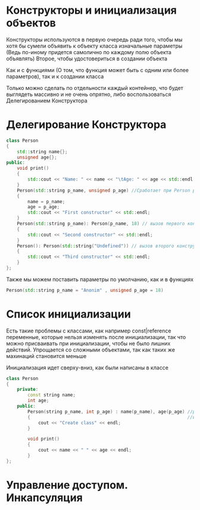 # Конструкторы и инициализация объектов

Конструкторы используются в первую очередь ради того, чтобы мы хотя бы сумели объявить к объекту класса изначальные параметры (Ведь по-иному придется самолично по каждому полю объекта объявлять)
Второе, чтобы удостовериться в создании объекта

Как и с функциями (О том, что функция может быть с одним или более параметров), так и к создании класса 

Только можно сделать по отдельности каждый контейнер, что будет выглядеть массивно и не очень опрятно, либо воспользоваться Делегированием Конструктора

# Делегирование Конструктора

```cpp
class Person 
{
    std::string name{};
    unsigned age{};
public:
    void print() 
    {
        std::cout << "Name: " << name << "\tAge: " << age << std::endl;
    }
    Person(std::string p_name, unsigned p_age) //Сработает при Person person("Tom", 20)
    {
        name = p_name;
        age = p_age;
        std::cout << "First constructor" << std::endl;
    }
    Person(std::string p_name): Person(p_name, 18) // вызов первого конструктора (Сработает при Person person("Tom"))
    {
        std::cout << "Second constructor" << std::endl;
    }
    Person(): Person(std::string("Undefined")) // вызов второго конструктора (Сработает при Person person())
    { 
        std::cout << "Third constructor" << std::endl;
    }
};
```

Также мы можем поставить параметры по умолчанию, как и в функциях 

```cpp
Person(std::string p_name = "Anonim" , unsigned p_age = 18)
```

# Список инициализации

Есть такие проблемы с классами, как например const|reference переменные, которые нельзя изменять после инициализации, так что можно присваивать при инициализации, чтобы не было лишних действий. Упрощается со сложными объектами, так как таких же махинаций становится меньше

Инициализация идет сверху-вниз, как были написаны в классе

```cpp
class Person
{
    private:
        const string name;
        int age;
    public:
        Person(string p_name, int p_age) : name(p_name), age(p_age) //p_name и p_age в данном случае, как параметры для инициализации класса
        {                                                           //и p_name и p_age присваиваются name и age
            cout << "Create class" << endl;
        }

        void print()
        {
            cout << name << " " << age << endl;
        }
};
```

# Управление доступом. Инкапсуляция